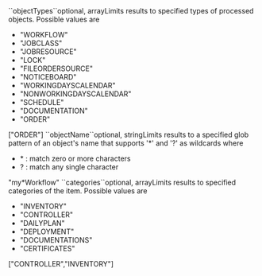 <tr><td>``objectTypes``</td><td>optional, array</td><td>Limits results to specified types of processed objects. Possible values are 
<ul><li>"WORKFLOW"</li>
    <li>"JOBCLASS"</li>
    <li>"JOBRESOURCE"</li>
    <li>"LOCK"</li>
    <li>"FILEORDERSOURCE"</li>
    <li>"NOTICEBOARD"</li>
    <li>"WORKINGDAYSCALENDAR"</li>
    <li>"NONWORKINGDAYSCALENDAR"</li>
    <li>"SCHEDULE"</li>
    <li>"DOCUMENTATION"</li>
    <li>"ORDER"</li>
</ul>
</td><td>["ORDER"]</td><td></td></tr>
<tr><td>``objectName``</td><td>optional, string</td><td>Limits results to a specified glob pattern of an object's name 
that supports '&#42;' and '?' as wildcards where
<ul>
  <li> &#42; : match zero or more characters</li>
  <li> ? : match any single character</li>
</ul></td><td>"my*Workflow"</td><td></td></tr>
<tr><td>``categories``</td><td>optional, array</td><td>Limits results to specified categories of the item. Possible values are 
<ul><li>"INVENTORY"</li>
    <li>"CONTROLLER"</li>
    <li>"DAILYPLAN"</li>
    <li>"DEPLOYMENT"</li>
    <li>"DOCUMENTATIONS"</li>
    <li>"CERTIFICATES"</li>
</ul>
</td><td>["CONTROLLER","INVENTORY"]</td><td></td></tr>
